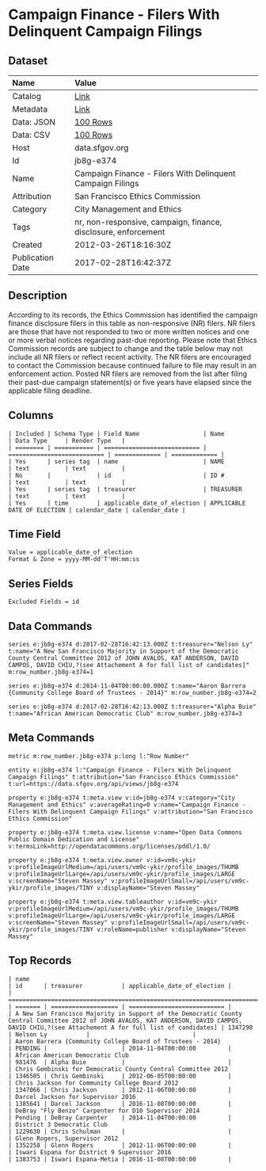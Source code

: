 # Campaign Finance - Filers With Delinquent Campaign Filings

## Dataset

| Name | Value |
| :--- | :---- |
| Catalog | [Link](https://catalog.data.gov/dataset/campaign-finance-filers-with-delinquent-campaign-filings-47de6) |
| Metadata | [Link](https://data.sfgov.org/api/views/jb8g-e374) |
| Data: JSON | [100 Rows](https://data.sfgov.org/api/views/jb8g-e374/rows.json?max_rows=100) |
| Data: CSV | [100 Rows](https://data.sfgov.org/api/views/jb8g-e374/rows.csv?max_rows=100) |
| Host | data.sfgov.org |
| Id | jb8g-e374 |
| Name | Campaign Finance - Filers With Delinquent Campaign Filings |
| Attribution | San Francisco Ethics Commission |
| Category | City Management and Ethics |
| Tags | nr, non-responsive, campaign, finance, disclosure, enforcement |
| Created | 2012-03-26T18:16:30Z |
| Publication Date | 2017-02-28T16:42:37Z |

## Description

According to its records, the Ethics Commission has identified the campaign finance disclosure filers in this table as non-responsive (NR) filers.  NR filers are those that have not responded to two or more written notices and one or more verbal notices regarding past-due reporting.  Please note that Ethics Commission records are subject to change and the table below may not include all NR filers or reflect recent activity.  The NR filers are encouraged to contact the Commission because continued failure to file may result in an enforcement action.  Posted NR filers are removed from the list after filing their past-due campaign statement(s) or five years have elapsed since the applicable filing deadline.

## Columns

```ls
| Included | Schema Type | Field Name                  | Name                        | Data Type     | Render Type   |
| ======== | =========== | =========================== | =========================== | ============= | ============= |
| Yes      | series tag  | name                        | NAME                        | text          | text          |
| No       |             | id                          | ID #                        | text          | text          |
| Yes      | series tag  | treasurer                   | TREASURER                   | text          | text          |
| Yes      | time        | applicable_date_of_election | APPLICABLE DATE OF ELECTION | calendar_date | calendar_date |
```

## Time Field

```ls
Value = applicable_date_of_election
Format & Zone = yyyy-MM-dd'T'HH:mm:ss
```

## Series Fields

```ls
Excluded Fields = id
```

## Data Commands

```ls
series e:jb8g-e374 d:2017-02-28T16:42:13.000Z t:treasurer="Nelson Ly" t:name="A New San Francisco Majority in Support of the Democratic County Central Committee 2012 of JOHN AVALOS, KAT ANDERSON, DAVID CAMPOS, DAVID CHIU,?(see Attachement A for full list of candidates]" m:row_number.jb8g-e374=1

series e:jb8g-e374 d:2014-11-04T00:00:00.000Z t:name="Aaron Barrera {Community College Board of Trustees - 2014}" m:row_number.jb8g-e374=2

series e:jb8g-e374 d:2017-02-28T16:42:13.000Z t:treasurer="Alpha Buie" t:name="African American Democratic Club" m:row_number.jb8g-e374=3
```

## Meta Commands

```ls
metric m:row_number.jb8g-e374 p:long l:"Row Number"

entity e:jb8g-e374 l:"Campaign Finance - Filers With Delinquent Campaign Filings" t:attribution="San Francisco Ethics Commission" t:url=https://data.sfgov.org/api/views/jb8g-e374

property e:jb8g-e374 t:meta.view v:id=jb8g-e374 v:category="City Management and Ethics" v:averageRating=0 v:name="Campaign Finance - Filers With Delinquent Campaign Filings" v:attribution="San Francisco Ethics Commission"

property e:jb8g-e374 t:meta.view.license v:name="Open Data Commons Public Domain Dedication and License" v:termsLink=http://opendatacommons.org/licenses/pddl/1.0/

property e:jb8g-e374 t:meta.view.owner v:id=vm9c-ykir v:profileImageUrlMedium=/api/users/vm9c-ykir/profile_images/THUMB v:profileImageUrlLarge=/api/users/vm9c-ykir/profile_images/LARGE v:screenName="Steven Massey" v:profileImageUrlSmall=/api/users/vm9c-ykir/profile_images/TINY v:displayName="Steven Massey"

property e:jb8g-e374 t:meta.view.tableauthor v:id=vm9c-ykir v:profileImageUrlMedium=/api/users/vm9c-ykir/profile_images/THUMB v:profileImageUrlLarge=/api/users/vm9c-ykir/profile_images/LARGE v:screenName="Steven Massey" v:profileImageUrlSmall=/api/users/vm9c-ykir/profile_images/TINY v:roleName=publisher v:displayName="Steven Massey"
```

## Top Records

```ls
| name                                                                                                                                                                                            | id      | treasurer           | applicable_date_of_election | 
| =============================================================================================================================================================================================== | ======= | =================== | =========================== | 
| A New San Francisco Majority in Support of the Democratic County Central Committee 2012 of JOHN AVALOS, KAT ANDERSON, DAVID CAMPOS, DAVID CHIU,?(see Attachement A for full list of candidates] | 1347298 | Nelson Ly           |                             | 
| Aaron Barrera {Community College Board of Trustees - 2014}                                                                                                                                      | PENDING |                     | 2014-11-04T00:00:00         | 
| African American Democratic Club                                                                                                                                                                | 981476  | Alpha Buie          |                             | 
| Chris Gembinski for Democratic County Central Committee 2012                                                                                                                                    | 1346505 | Chris Gembinski     | 2012-06-05T00:00:00         | 
| Chris Jackson for Community College Board 2012                                                                                                                                                  | 1347066 | Chris Jackson       | 2012-11-06T00:00:00         | 
| Darcel Jackson for Supervisor 2016                                                                                                                                                              | 1385641 | Darcel Jackson      | 2016-11-08T00:00:00         | 
| DeBray "Fly Benzo" Carpenter for D10 Supervisor 2014                                                                                                                                            | Pending | DeBray Carpenter    | 2014-11-04T00:00:00         | 
| District 3 Democratic Club                                                                                                                                                                      | 1229630 | Chris Schulman      |                             | 
| Glenn Rogers, Supervisor 2012                                                                                                                                                                   | 1352258 | Glenn Rogers        | 2012-11-06T00:00:00         | 
| Iswari Espana for District 9 Supervisor 2016                                                                                                                                                    | 1383753 | Iswari Espana-Metia | 2016-11-08T00:00:00         | 
```